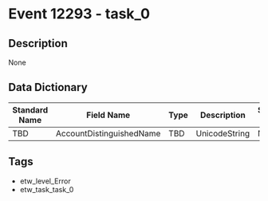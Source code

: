 # Event 12293 - task_0

## Description
None

## Data Dictionary
|Standard Name|Field Name|Type|Description|Sample Value|
|---|---|---|---|---|
|TBD|AccountDistinguishedName|TBD|UnicodeString|None|None|

## Tags
* etw_level_Error
* etw_task_task_0